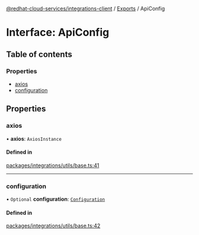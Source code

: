 [@redhat-cloud-services/integrations-client](../README.md) / [Exports](../modules.md) / ApiConfig

# Interface: ApiConfig

## Table of contents

### Properties

- [axios](ApiConfig.md#axios)
- [configuration](ApiConfig.md#configuration)

## Properties

### axios

• **axios**: `AxiosInstance`

#### Defined in

[packages/integrations/utils/base.ts:41](https://github.com/RedHatInsights/javascript-clients/blob/main/packages/integrations/utils/base.ts#L41)

___

### configuration

• `Optional` **configuration**: [`Configuration`](../classes/Configuration.md)

#### Defined in

[packages/integrations/utils/base.ts:42](https://github.com/RedHatInsights/javascript-clients/blob/main/packages/integrations/utils/base.ts#L42)
